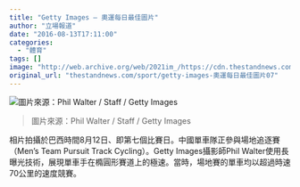 ```yaml
---
title: "Getty Images — 奧運每日最佳圖片"
author: "立場報道"
date: "2016-08-13T17:11:00"
categories:
  - "體育"
tags: []
image: "http://web.archive.org/web/2021im_/https://cdn.thestandnews.com/media/photos/cache/Day20720-20Phil20Walter20_S6qYY_1200x0.jpg"
original_url: "thestandnews.com/sport/getty-images-奧運每日最佳圖片07"
---
```

![圖片來源：Phil Walter / Staff / Getty Images](http://web.archive.org/web/2021im_/https://cdn.thestandnews.com/media/photos/cache/Day20720-20Phil20Walter20_S6qYY_1200x0.jpg)

> 圖片來源：Phil Walter / Staff / Getty Images

相片拍攝於巴西時間8月12日、即第七個比賽日。中國單車隊正參與場地追逐賽（Men’s Team Pursuit Track Cycling）。Getty Images攝影師Phil Walter使用長曝光技術，展現單車手在橢圓形賽道上的極速。當時，場地賽的單車均以超過時速70公里的速度競賽。